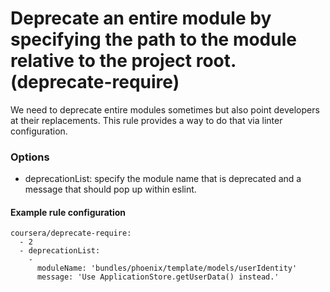 # Deprecate an entire module by specifying the path to the module relative to the project root. (deprecate-require)

We need to deprecate entire modules sometimes but also point developers at their replacements.
This rule provides a way to do that via linter configuration.

### Options

- deprecationList: specify the module name that is deprecated and a message that should pop up within eslint.

#### Example rule configuration

```
coursera/deprecate-require:
  - 2
  - deprecationList:
    -
      moduleName: 'bundles/phoenix/template/models/userIdentity'
      message: 'Use ApplicationStore.getUserData() instead.'
```
